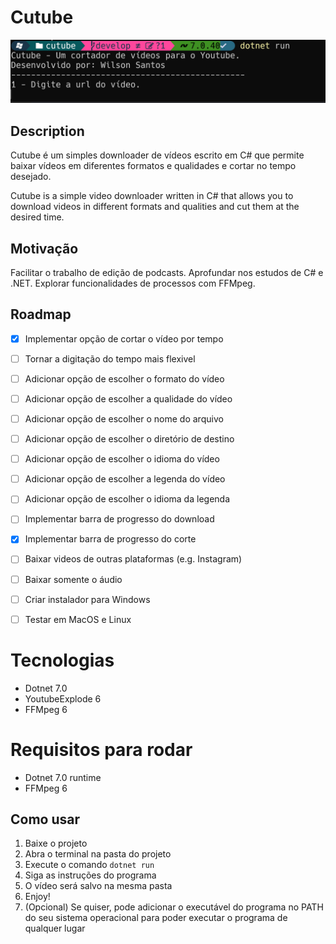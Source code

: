 # Cutube

![Tela inicial](/Assets/image.png)
## Description

Cutube é um simples downloader de vídeos escrito em C# que permite baixar vídeos em diferentes formatos e qualidades e cortar no tempo desejado.

Cutube is a simple video downloader written in C# that allows you to download videos in different formats and qualities and cut them at the desired time.

## Motivação
Facilitar o trabalho de edição de podcasts.
Aprofundar nos estudos de C# e .NET.
Explorar funcionalidades de processos com FFMpeg.

## Roadmap
- [x] Implementar opção de cortar o vídeo por tempo
- [ ] Tornar a digitação do tempo mais flexivel
- [ ] Adicionar opção de escolher o formato do vídeo
- [ ] Adicionar opção de escolher a qualidade do vídeo
- [ ] Adicionar opção de escolher o nome do arquivo
- [ ] Adicionar opção de escolher o diretório de destino
- [ ] Adicionar opção de escolher o idioma do vídeo
- [ ] Adicionar opção de escolher a legenda do vídeo
- [ ] Adicionar opção de escolher o idioma da legenda
- [ ] Implementar barra de progresso do download
- [x] Implementar barra de progresso do corte
- [ ] Baixar videos de outras plataformas (e.g. Instagram)
- [ ] Baixar somente o áudio
- [ ] Criar instalador para Windows
- [ ] Testar em MacOS e Linux


# Tecnologias
- Dotnet 7.0
- YoutubeExplode 6
- FFMpeg 6


# Requisitos para rodar
- Dotnet 7.0 runtime
- FFMpeg 6



## Como usar
1. Baixe o projeto
2. Abra o terminal na pasta do projeto
3. Execute o comando `dotnet run`
4. Siga as instruções do programa
5. O vídeo será salvo na mesma pasta
6. Enjoy!
7. (Opcional) Se quiser, pode adicionar o executável do programa no PATH do seu sistema operacional para poder executar o programa de qualquer lugar
